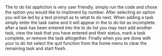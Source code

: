 The to do list appliction is very user friendly. simply run the code and chose the option you would like to impliment by number.
After selecting an option you will be led by a text prompt as to what to do next.
When adding a task simply enter the task name and it will appear in the to do list as incomplete.
after a task has been entered into the to do list you may next add another task, view the task that you have entered and their status, mark a task complete, or remove the task alltogether.
Finally when you are done with your to do list select the quit function from the home menu to clear the remaining task and start fresh.
